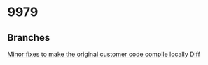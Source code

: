 # 9979

## Branches

[Minor fixes to make the original customer code compile locally](https://github.com/david-mcafee/amplify-issue-repro/tree/minor-fixes-to-compile)
[Diff]()